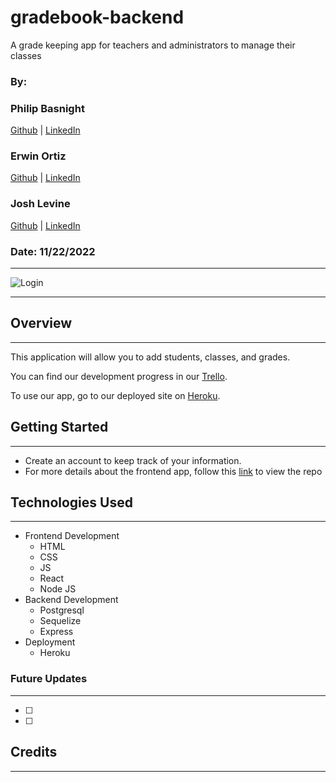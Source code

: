 # gradebook-backend

A grade keeping app for teachers and administrators to manage their classes

### By:

### Philip Basnight <br />

[Github]() | [LinkedIn]() <br />

### Erwin Ortiz <br />

[Github]() | [LinkedIn]() <br />

### Josh Levine <br />

[Github](https://github.com/jadlevine) | [LinkedIn](https://www.linkedin.com/in/joshua-adam-levine/) <br />

### Date: 11/22/2022

---

![Login]()

---

## Overview

---

This application will allow you to add students, classes, and grades.

You can find our development progress in our [Trello](https://trello.com/b/1ZcAdoVy/gradebook).

To use our app, go to our deployed site on [Heroku]().

## Getting Started

---

- Create an account to keep track of your information.
- For more details about the frontend app, follow this [link](https://github.com/jadlevine/gradebook-frontend) to view the repo

## Technologies Used

---

- Frontend Development
  - HTML
  - CSS
  - JS
  - React
  - Node JS
- Backend Development
  - Postgresql
  - Sequelize
  - Express
- Deployment
  - Heroku

### Future Updates

---

- [ ]
- [ ]

## Credits

---
